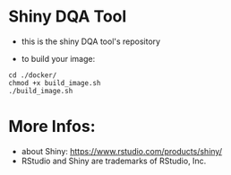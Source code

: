 # Shiny DQA Tool

- this is the shiny DQA tool's repository  

- to build your image:
```
cd ./docker/
chmod +x build_image.sh
./build_image.sh
```

# More Infos:
- about Shiny: https://www.rstudio.com/products/shiny/  
- RStudio and Shiny are trademarks of RStudio, Inc.  
